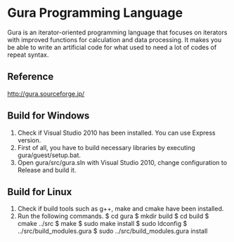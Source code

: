 Gura Programming Language
=========================
Gura is an iterator-oriented programming language
that focuses on iterators with improved functions
for calculation and data processing.
It makes you be able to write an artificial code
for what used to need a lot of codes of repeat syntax.

Reference
---------
http://gura.sourceforge.jp/

Build for Windows
-----------------
1. Check if Visual Studio 2010 has been installed. You can use Express version.
2. First of all, you have to build necessary libraries by executing gura/guest/setup.bat.
3. Open gura/src/gura.sln with Visual Studio 2010, change configuration to Release
   and build it.

Build for Linux
-----------------
1. Check if build tools such as g++, make and cmake have been installed.
2. Run the following commands.
    $ cd gura
    $ mkdir build
    $ cd build
    $ cmake ../src
    $ make
    $ sudo make install
    $ sudo ldconfig
    $ ../src/build_modules.gura
    $ sudo ../src/build_modules.gura install
